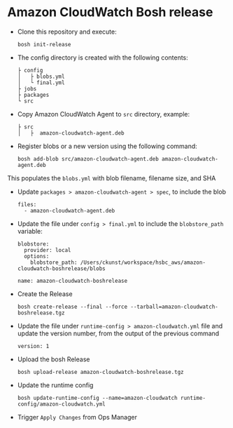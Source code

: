 # Amazon CloudWatch Bosh release

* Clone this repository and execute:

  `bosh init-release`


* The config directory is created with the following contents:
  ```
  ├ config
  │   ├ blobs.yml
  │   └ final.yml
  ├ jobs
  ├ packages
  └ src
  ```

* Copy Amazon CloudWatch Agent to `src` directory, example:
  ```
  ├ src
  │   ├  amazon-cloudwatch-agent.deb
  ```

* Register blobs or a new version using the following command:
  ```
  bosh add-blob src/amazon-cloudwatch-agent.deb amazon-cloudwatch-agent.deb
  ```
This populates the `blobs.yml` with blob filename, filename size, and SHA

* Update `packages > amazon-cloudwatch-agent > spec`, to include the blob
  ```
  files:
    - amazon-cloudwatch-agent.deb
  ```

* Update the file under `config > final.yml` to include the `blobstore_path` variable:

  ```
  blobstore:
    provider: local
    options:
      blobstore_path: /Users/ckunst/workspace/hsbc_aws/amazon-cloudwatch-boshrelease/blobs

  name: amazon-cloudwatch-boshrelease
  ```

* Create the Release
  ```
  bosh create-release --final --force --tarball=amazon-cloudwatch-boshrelease.tgz
  ```

* Update the file under `runtime-config > amazon-cloudwatch.yml` file and update the version number, from the output of the previous command
  ```
  version: 1
  ```

* Upload the bosh Release
  ```
  bosh upload-release amazon-cloudwatch-boshrelease.tgz
  ```

* Update the runtime config
  ```
  bosh update-runtime-config --name=amazon-cloudwatch runtime-config/amazon-cloudwatch.yml
  ```

* Trigger `Apply Changes` from Ops Manager
